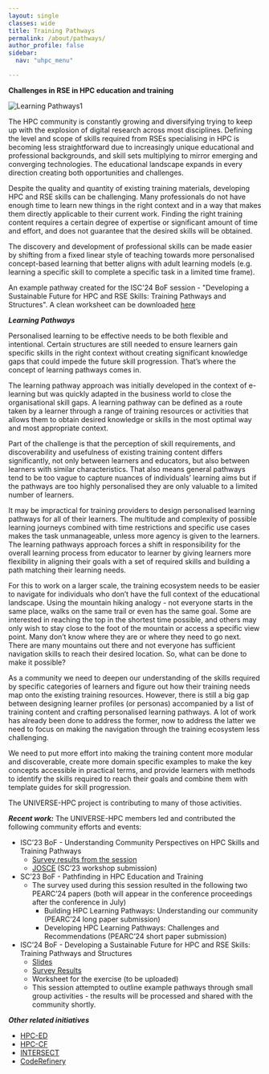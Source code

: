 ```yaml
---
layout: single
classes: wide
title: Training Pathways
permalink: /about/pathways/
author_profile: false
sidebar:
  nav: "uhpc_menu"

---
```

**Challenges in RSE in HPC education and training**

![Learning Pathways1](https://github.com/UNIVERSE-HPC/UNIVERSE-HPC.github.io/assets/106165178/45061869-9cbc-4977-8c7c-6b989e83dd82)


The HPC community is constantly growing and diversifying trying to keep up with the explosion of digital research across most disciplines. Defining the level and scope of skills required from RSEs specialising in HPC is becoming less straightforward due to  increasingly unique educational and professional backgrounds, and skill sets multiplying to mirror emerging and converging technologies. The educational landscape expands in every direction creating both opportunities and challenges. 

Despite the quality and quantity of existing training materials, developing HPC and RSE skills can be challenging. Many professionals do not have enough time to learn new things in the right context and in a way that makes them directly applicable to their current work. Finding the right training content requires a certain degree of expertise or significant amount of time and effort, and does not guarantee that the desired skills will be obtained.

The discovery and development of professional skills can be made easier by shifting from a fixed linear style of teaching towards more personalised concept-based learning that better aligns with adult learning models (e.g. learning a specific skill to complete a specific task in a limited time frame).

An example pathway created for the ISC'24 BoF session - "Developing a Sustainable Future for HPC and RSE Skills: Training Pathways and Structures". A clean worksheet can be downloaded [here](https://www.universe-hpc.ac.uk///assets/slides/ISC24PathwaysBoF-DesignYourPathwayExerciseSheet-A3.pdf)

***Learning Pathways***

Personalised learning to be effective needs to be both flexible and intentional. Certain structures are still needed to ensure learners gain specific skills in the right context without creating significant knowledge gaps that could impede the future skill progression.  That’s where the concept of learning pathways comes in. 

The learning pathway approach was initially developed in the context of e-learning but was quickly adapted in the business world to close the organisational skill gaps. A learning pathway can be defined as a route taken by a learner through a range of training resources or activities that allows them to obtain desired knowledge or skills in the most optimal way and most appropriate context. 

Part of the challenge is that the perception of skill requirements, and discoverability and usefulness of existing training content differs significantly, not only between learners and educators, but also between learners with similar characteristics. That also means general pathways tend to be too vague to capture nuances of individuals’ learning aims but if the pathways are too highly personalised they are only valuable to a limited number of learners. 

It may be impractical for training providers to design personalised learning pathways for all of their learners. The multitude and complexity of possible learning journeys combined with time restrictions and specific use cases makes the task unmanageable, unless more agency is given to the learners. The learning pathways approach forces a shift in responsibility for the overall learning process from educator to learner by giving learners more flexibility in aligning their goals with a set of required skills and building a path matching their learning needs.  

For this to work on a larger scale, the training ecosystem needs to be easier to navigate for individuals who don’t have the full context of the educational landscape. Using the mountain hiking analogy - not everyone starts in the same place, walks on the same trail or even has the same goal. Some are interested in reaching the top in the shortest time possible, and others may only wish to stay close to the foot of the mountain or access a specific view point. Many don’t know where they are or where they need to go next. There are many mountains out there and not everyone has sufficient navigation skills to reach their desired location. So, what can be done to make it possible?

As a community we need to deepen our understanding of the skills required by specific categories of learners and figure out how their training needs map onto the existing training resources. However, there is still a big gap between designing learner profiles (or personas) accompanied by a list of training content and crafting personalised learning pathways. A lot of work has already been done to address the former, now to address the latter we need to focus on making the navigation through the training ecosystem less challenging. 

We need to put more effort into making the training content more modular and discoverable, create more domain specific examples to make the key concepts accessible in practical terms, and provide learners with methods to identify the skills required to reach their goals and combine them with template guides for skill progression. 

The UNIVERSE-HPC project is contributing to many of those activities.

***Recent work:***
The UNIVERSE-HPC members led and contributed the following community efforts and events:

- ISC’23 BoF  - Understanding Community Perspectives on HPC Skills and Training Pathways 
   - [Survey results from the session](https://zenodo.org/records/8321376) 
   - [JOSCE](https://doi.org/10.22369/issn.2153-4136/15/1/9) (SC’23 workshop submission)
- SC’23 BoF - Pathfinding in HPC Education and Training
   - The survey used during this session resulted in the following two PEARC’24 papers (both will appear in the conference proceedings after the conference in July)
     - Building HPC Learning Pathways: Understanding our community (PEARC’24 long paper submission)
     - Developing HPC Learning Pathways: Challenges and Recommendations (PEARC’24 short paper submission)
- ISC’24 BoF - Developing a Sustainable Future for HPC and RSE Skills: Training Pathways and Structures
     - [Slides](https://github.com/UNIVERSE-HPC/UNIVERSE-HPC.github.io/blob/6324366cae1e197281c7d20946a3732265fcdf2d/assets/slides/Developing%20a%20sustainable%20future%20for%20HPC%20and%20Research%20Software%20Engineering%20skills.pdf)
     - [Survey Results](https://zenodo.org/records/11395712)
     - Worksheet for the exercise (to be uploaded)
     - This session attempted to outline example pathways through small group activities - the results will be processed and shared with the community shortly. 
 

***Other related initiatives***

- [HPC-ED](https://hpc-ed.github.io/)
- [HPC-CF](https://www.hpc-certification.org/)
- [INTERSECT](https://intersect-training.org/)
- [CodeRefinery](https://coderefinery.org/)
